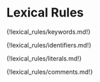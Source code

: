 # Lexical Rules

<!--
`TODO`
-->

{!lexical_rules/keywords.md!}

{!lexical_rules/identifiers.md!}

{!lexical_rules/literals.md!}

{!lexical_rules/comments.md!}
